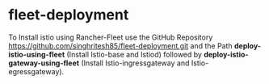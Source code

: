 # fleet-deployment
To Install istio using Rancher-Fleet use the GitHub Repository https://github.com/singhritesh85/fleet-deployment.git and the Path **deploy-istio-using-fleet** (Install Istio-base and Istiod) followed by **deploy-istio-gateway-using-fleet** (Install Istio-ingressgateway and Istio-egressgateway).
